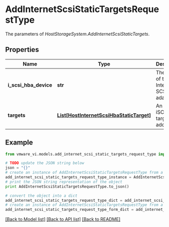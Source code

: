 # AddInternetScsiStaticTargetsRequestType

The parameters of *HostStorageSystem.AddInternetScsiStaticTargets*. 

## Properties
Name | Type | Description | Notes
------------ | ------------- | ------------- | -------------
**i_scsi_hba_device** | **str** | The device of the Internet SCSI HBA adapter.  | 
**targets** | [**List[HostInternetScsiHbaStaticTarget]**](HostInternetScsiHbaStaticTarget.md) | An array of iSCSI static targets to add.  | 

## Example

```python
from vmware_vi.models.add_internet_scsi_static_targets_request_type import AddInternetScsiStaticTargetsRequestType

# TODO update the JSON string below
json = "{}"
# create an instance of AddInternetScsiStaticTargetsRequestType from a JSON string
add_internet_scsi_static_targets_request_type_instance = AddInternetScsiStaticTargetsRequestType.from_json(json)
# print the JSON string representation of the object
print AddInternetScsiStaticTargetsRequestType.to_json()

# convert the object into a dict
add_internet_scsi_static_targets_request_type_dict = add_internet_scsi_static_targets_request_type_instance.to_dict()
# create an instance of AddInternetScsiStaticTargetsRequestType from a dict
add_internet_scsi_static_targets_request_type_form_dict = add_internet_scsi_static_targets_request_type.from_dict(add_internet_scsi_static_targets_request_type_dict)
```
[[Back to Model list]](../README.md#documentation-for-models) [[Back to API list]](../README.md#documentation-for-api-endpoints) [[Back to README]](../README.md)



